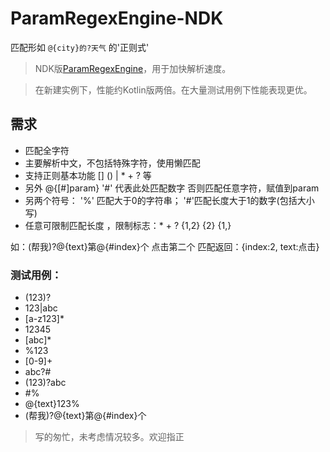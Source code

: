 # ParamRegexEngine-NDK

匹配形如 `@{city}的?天气` 的'正则式'

> NDK版[ParamRegexEngine](https://github.com/Vove7/ParamRegexEngine)，用于加快解析速度。

> 在新建实例下，性能约Kotlin版两倍。在大量测试用例下性能表现更优。

## 需求

- 匹配全字符
- 主要解析中文，不包括特殊字符，使用懒匹配
- 支持正则基本功能 [] () | *  +  ? 等
- 另外 @{[#]param}  '#' 代表此处匹配数字 否则匹配任意字符，赋值到param
- 另两个符号： '%' 匹配大于0的字符串； '#'匹配长度大于1的数字(包括大小写) 
- 任意可限制匹配长度 ，限制标志：* + ? {1,2} {2} {1,}


如：(帮我)?@{text}第@{#index}个  点击第二个 匹配返回：{index:2, text:点击}

### 测试用例：

- (123)?
- 123|abc
- [a-z123]*
- 12345
- [abc]*
- %123 
- [0-9]+
- abc?#
- (123)?abc
- #%
- @{text}123%
- (帮我)?@{text}第@{#index}个


> 写的匆忙，未考虑情况较多。欢迎指正

